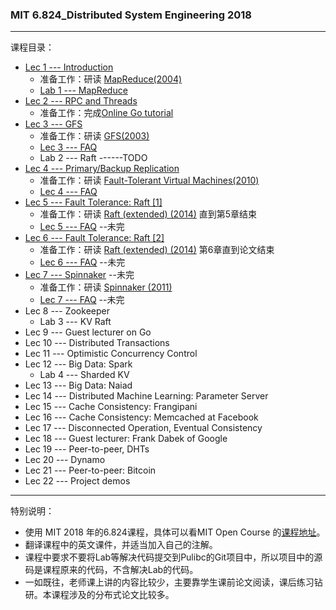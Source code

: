 ### MIT 6.824_Distributed System Engineering 2018     
***
课程目录：  
* [Lec 1 ---  Introduction](Lec1_Introduction/Lec1_Chinese.md)    
    * 准备工作：研读 [MapReduce(2004)](Lec1_Introduction/MapReduce_Simplified.pdf) 
    * [Lab 1 --- MapReduce](Lec1_Introduction/Lab1.md) 
* [Lec 2 --- RPC and Threads](Lec2_RPC_and_Threads/Lec2_Chinese.md)  
    * 准备工作：完成[Online Go tutorial](https://tour.golang.org/welcome/1)
* [Lec 3 --- GFS](Lec3_GFS/Lec3_Chinese.md)   
    * 准备工作：研读 [GFS(2003)](Lec3_GFS/The_Google_File_System.pdf) 
    * [Lec 3 --- FAQ](Lec3_GFS/GFS_FAQ_Chinese.md)  
    * Lab 2 --- Raft ------TODO
* [Lec 4 --- Primary/Backup Replication ](Lec4_Primary_Backup_Replication/Lec4_Chinese.md)
    * 准备工作：研读
    [Fault-Tolerant Virtual Machines(2010)](Lec4_Primary_Backup_Replication/Fault-Tolerant_Virtual_Machines.pdf)
    * [Lec 4 --- FAQ](Lec4_Primary_Backup_Replication/VMware_FT_FAQ_Chinese.md) 
* [Lec 5 --- Fault Tolerance: Raft [1]](Lec5_Fault_Rolerant_Raft_1/Lec5_Chinese.md)
    * 准备工作：研读
    [Raft (extended) (2014)](Lec5_Fault_Rolerant_Raft_1/raft-extended.pdf) 直到第5章结束
    * [Lec 5 --- FAQ](Lec5_Fault_Rolerant_Raft_1/Raft1_FAQ_Chinese.md) --未完
* [Lec 6 --- Fault Tolerance: Raft [2]](Lec6_Fault_Rolerant_Raft_2/Lec6_Chinese.md)  
    * 准备工作：研读
    [Raft (extended) (2014)](Lec5_Fault_Rolerant_Raft_1/raft-extended.pdf) 第6章直到论文结束       
    * [Lec 6 --- FAQ](Lec6_Fault_Rolerant_Raft_2/Raft2_FAQ_Chinese.md) --未完
* [Lec 7 --- Spinnaker](Lec7_Spinnaker/Lec7_Chinese.md) --未完
    * 准备工作：研读
    [Spinnaker (2011)](Lec7_Spinnaker/spinnaker.pdf)       
    * [Lec 7 --- FAQ](Lec7_Spinnaker/Spinnaker_FAQ_Chinese.md) --未完
* Lec 8 --- Zookeeper   
    * Lab 3 --- KV Raft   
* Lec 9 --- Guest lecturer on Go  
* Lec 10 --- Distributed Transactions   
* Lec 11 --- Optimistic Concurrency Control   
* Lec 12 --- Big Data: Spark  
    * Lab 4 --- Sharded KV
* Lec 13 --- Big Data: Naiad    
* Lec 14 --- Distributed Machine Learning: Parameter Server  
* Lec 15 --- Cache Consistency: Frangipani    
* Lec 16 --- Cache Consistency: Memcached at Facebook    
* Lec 17 --- Disconnected Operation, Eventual Consistency  
* Lec 18 --- Guest lecturer: Frank Dabek of Google    
* Lec 19 --- Peer-to-peer, DHTs  
* Lec 20 --- Dynamo     
* Lec 21 --- Peer-to-peer: Bitcoin    
* Lec 22 --- Project demos

***   
特别说明：
* 使用 MIT 2018 年的6.824课程，具体可以看MIT Open Course 的[课程地址](https://pdos.csail.mit.edu/6.824/index.html)。
* 翻译课程中的英文课件，并适当加入自己的注解。
* 课程中要求不要将Lab等解决代码提交到Pulibc的Git项目中，所以项目中的源码是课程原来的代码，不含解决Lab的代码。
* 一如既往，老师课上讲的内容比较少，主要靠学生课前论文阅读，课后练习钻研。本课程涉及的分布式论文比较多。

